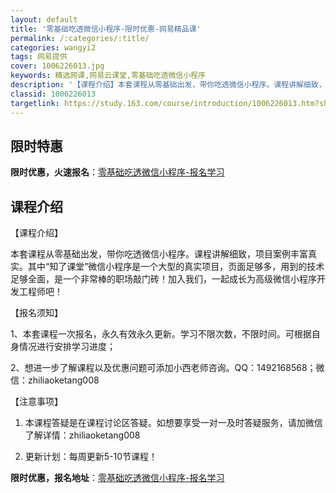 ```yaml
---
layout: default
title: '零基础吃透微信小程序-限时优惠-网易精品课'
permalink: /:categories/:title/
categories: wangyi2
tags: 网易提供
cover: 1006226013.jpg
keywords: 精选网课,网易云课堂,零基础吃透微信小程序
description: '【课程介绍】本套课程从零基础出发，带你吃透微信小程序。课程讲解细致，项目案例丰富真实。其中“知了课堂”微信小程序是一个大'
classid: 1006226013
targetlink: https://study.163.com/course/introduction/1006226013.htm?share=1&shareId=1025206652&utm_campaign=share&utm_medium=iphoneShare&utm_source=&utm_u=1025206652
---
```


## 限时特惠

**限时优惠，火速报名**：[零基础吃透微信小程序-报名学习](https://study.163.com/course/introduction/1006226013.htm?share=1&shareId=1025206652&utm_campaign=share&utm_medium=iphoneShare&utm_source=&utm_u=1025206652)

## 课程介绍

【课程介绍】

本套课程从零基础出发，带你吃透微信小程序。课程讲解细致，项目案例丰富真实。其中“知了课堂”微信小程序是一个大型的真实项目，页面足够多，用到的技术足够全面，是一个非常棒的职场敲门砖！加入我们，一起成长为高级微信小程序开发工程师吧！



【报名须知】

1、本套课程一次报名，永久有效永久更新。学习不限次数，不限时间。可根据自身情况进行安排学习进度；

2、想进一步了解课程以及优惠问题可添加小西老师咨询。QQ：1492168568；微信：zhiliaoketang008



【注意事项】

1. 本课程答疑是在课程讨论区答疑。如想要享受一对一及时答疑服务，请加微信了解详情：zhiliaoketang008

2. 更新计划：每周更新5-10节课程！

**限时优惠，报名地址**：[零基础吃透微信小程序-报名学习](https://study.163.com/course/introduction/1006226013.htm?share=1&shareId=1025206652&utm_campaign=share&utm_medium=iphoneShare&utm_source=&utm_u=1025206652)

